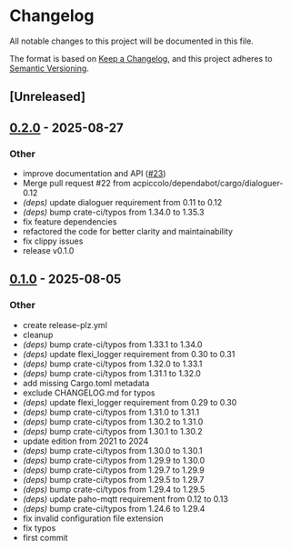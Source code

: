 # Changelog

All notable changes to this project will be documented in this file.

The format is based on [Keep a Changelog](https://keepachangelog.com/en/1.0.0/),
and this project adheres to [Semantic Versioning](https://semver.org/spec/v2.0.0.html).

## [Unreleased]

## [0.2.0](https://github.com/acpiccolo/SDM72-Powermeter/compare/v0.1.0...v0.2.0) - 2025-08-27

### Other

- improve documentation and API ([#23](https://github.com/acpiccolo/SDM72-Powermeter/pull/23))
- Merge pull request #22 from acpiccolo/dependabot/cargo/dialoguer-0.12
- *(deps)* update dialoguer requirement from 0.11 to 0.12
- *(deps)* bump crate-ci/typos from 1.34.0 to 1.35.3
- fix feature dependencies
- refactored the code for better clarity and maintainability
- fix clippy issues
- release v0.1.0

## [0.1.0](https://github.com/acpiccolo/SDM72-Powermeter/releases/tag/v0.1.0) - 2025-08-05

### Other

- create release-plz.yml
- cleanup
- *(deps)* bump crate-ci/typos from 1.33.1 to 1.34.0
- *(deps)* update flexi_logger requirement from 0.30 to 0.31
- *(deps)* bump crate-ci/typos from 1.32.0 to 1.33.1
- *(deps)* bump crate-ci/typos from 1.31.1 to 1.32.0
- add missing Cargo.toml metadata
- exclude CHANGELOG.md for typos
- *(deps)* update flexi_logger requirement from 0.29 to 0.30
- *(deps)* bump crate-ci/typos from 1.31.0 to 1.31.1
- *(deps)* bump crate-ci/typos from 1.30.2 to 1.31.0
- *(deps)* bump crate-ci/typos from 1.30.1 to 1.30.2
- update edition from 2021 to 2024
- *(deps)* bump crate-ci/typos from 1.30.0 to 1.30.1
- *(deps)* bump crate-ci/typos from 1.29.9 to 1.30.0
- *(deps)* bump crate-ci/typos from 1.29.7 to 1.29.9
- *(deps)* bump crate-ci/typos from 1.29.5 to 1.29.7
- *(deps)* bump crate-ci/typos from 1.29.4 to 1.29.5
- *(deps)* update paho-mqtt requirement from 0.12 to 0.13
- *(deps)* bump crate-ci/typos from 1.24.6 to 1.29.4
- fix invalid configuration file extension
- fix typos
- first commit
